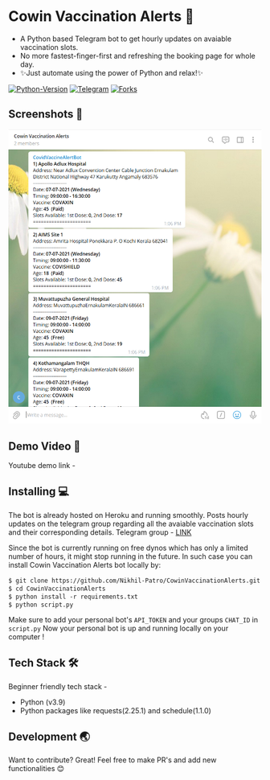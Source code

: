 #  Cowin Vaccination Alerts 💉
- A Python based Telegram bot to get hourly updates on avaiable vaccination slots.
- No more fastest-finger-first and refreshing the booking page for whole day. 
- ✨Just  automate using the power of Python and relax!✨

[![Python-Version](https://img.shields.io/pypi/pyversions/py)](#)            [![Telegram](https://img.shields.io/badge/Get%20updates-Telegram-blue.svg)](https://t.me/joinchat/9XZEeH-HrcxiNDI1)  [![Forks](https://img.shields.io/github/forks/Nikhil-Patro/CowinVaccinationAlerts?style=social)](https://github.com/Nikhil-Patro/CowinVaccinationAlerts)


## Screenshots 📸
![Screenshot](screenshot.png)

## Demo Video 🎥
Youtube demo link - 

## Installing 💻
The bot is already hosted on Heroku and running smoothly. Posts hourly updates on the telegram group regarding all the avaiable vaccination slots and their corresponding details.
Telegram group - [LINK](https://t.me/joinchat/9XZEeH-HrcxiNDI1)

Since the bot is currently running on free dynos which has only a limited number of hours, it might stop running in the future. In such case you can install Cowin Vaccination Alerts bot locally by:
```
$ git clone https://github.com/Nikhil-Patro/CowinVaccinationAlerts.git
$ cd CowinVaccinationAlerts
$ python install -r requirements.txt
$ python script.py
```
Make sure to add your personal bot's ```API_TOKEN``` and your groups ```CHAT_ID``` in ```script.py```
Now your personal bot is up and running locally on your computer !


## Tech Stack 🛠️
Beginner friendly tech stack - 
- Python (v3.9)
- Python packages like requests(2.25.1) and schedule(1.1.0)

## Development 🌏

Want to contribute? Great! Feel free to make PR's and add new functionalities 😊


